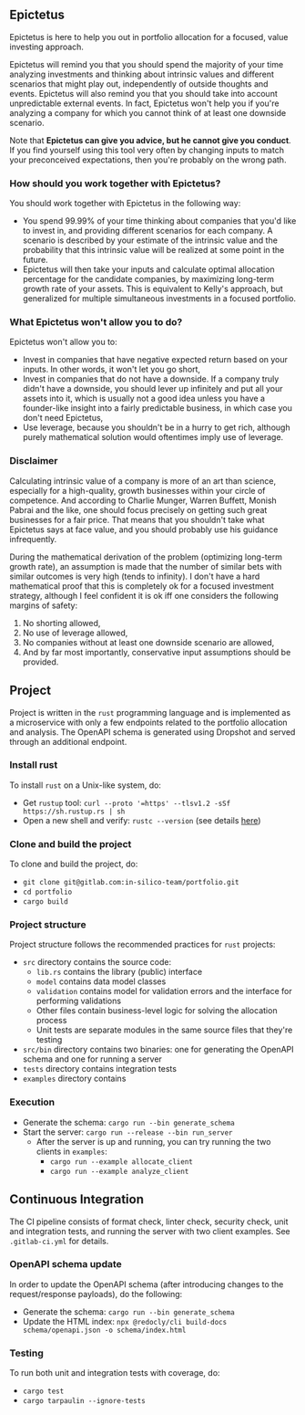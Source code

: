 ## Epictetus

Epictetus is here to help you out in portfolio allocation for a focused, value investing approach.

Epictetus will remind you that you should spend the majority of your time analyzing investments and thinking about
intrinsic values and different scenarios that might play out, independently of outside thoughts and events. Epictetus
will also remind you that you should take into account unpredictable external events. In fact, Epictetus won't help you
if you're analyzing a company for which you cannot think of at least one downside scenario.

Note that **Epictetus can give you advice, but he cannot give you conduct**. If you find yourself using this tool very
often by changing inputs to match your preconceived expectations, then you're probably on the wrong path.

### How should you work together with Epictetus?

You should work together with Epictetus in the following way:
- You spend 99.99% of your time thinking about companies that you'd like to invest in, and providing different scenarios
  for each company. A scenario is described by your estimate of the intrinsic value and the probability that this
  intrinsic value will be realized at some point in the future.
- Epictetus will then take your inputs and calculate optimal allocation percentage for the candidate companies, by
  maximizing long-term growth rate of your assets. This is equivalent to Kelly's approach, but generalized for multiple
  simultaneous investments in a focused portfolio.

### What Epictetus won't allow you to do?

Epictetus won't allow you to:
- Invest in companies that have negative expected return based on your inputs. In other words, it won't let you go
  short,
- Invest in companies that do not have a downside. If a company truly didn't have a downside, you should lever up
  infinitely and put all your assets into it, which is usually not a good idea unless you have a founder-like insight
  into a fairly predictable business, in which case you don't need Epictetus,
- Use leverage, because you shouldn't be in a hurry to get rich, although purely mathematical solution would
  oftentimes imply use of leverage.

### Disclaimer

Calculating intrinsic value of a company is more of an art than science, especially for a high-quality, growth
businesses within your circle of competence. And according to Charlie Munger, Warren Buffett, Monish Pabrai and the
like, one should focus precisely on getting such great businesses for a fair price. That means that you shouldn't take
what Epictetus says at face value, and you should probably use his guidance infrequently.

During the mathematical derivation of the problem (optimizing long-term growth rate), an assumption is made that the
number of similar bets with similar outcomes is very high (tends to infinity). I don't have a hard mathematical proof
that this is completely ok for a focused investment strategy, although I feel confident it is ok iff one considers the
following margins of safety:
1. No shorting allowed,
2. No use of leverage allowed,
3. No companies without at least one downside scenario are allowed,
4. And by far most importantly, conservative input assumptions should be provided.

## Project

Project is written in the `rust` programming language and is implemented as a microservice with only a few endpoints
related to the portfolio allocation and analysis. The OpenAPI schema is generated using Dropshot and served through an
additional endpoint.

### Install rust

To install `rust` on a Unix-like system, do:
- Get `rustup` tool: `curl --proto '=https' --tlsv1.2 -sSf https://sh.rustup.rs | sh`
- Open a new shell and verify: `rustc --version` (see details [here](https://www.rust-lang.org/tools/install))

### Clone and build the project

To clone and build the project, do:
- `git clone git@gitlab.com:in-silico-team/portfolio.git`
- `cd portfolio`
- `cargo build`

### Project structure

Project structure follows the recommended practices for `rust` projects:
- `src` directory contains the source code:
  - `lib.rs` contains the library (public) interface
  - `model` contains data model classes
  - `validation` contains model for validation errors and the interface for performing validations
  - Other files contain business-level logic for solving the allocation process
  - Unit tests are separate modules in the same source files that they're testing
- `src/bin` directory contains two binaries: one for generating the OpenAPI schema and one for running a server
- `tests` directory contains integration tests
- `examples` directory contains 

### Execution

- Generate the schema: `cargo run --bin generate_schema`
- Start the server: `cargo run --release --bin run_server`
  - After the server is up and running, you can try running the two clients in `examples`:
    - `cargo run --example allocate_client`
    - `cargo run --example analyze_client`

## Continuous Integration

The CI pipeline consists of format check, linter check, security check, unit and integration tests, and running the
server with two client examples. See `.gitlab-ci.yml` for details.

### OpenAPI schema update

In order to update the OpenAPI schema (after introducing changes to the request/response payloads), do the following:
- Generate the schema: `cargo run --bin generate_schema`
- Update the HTML index: `npx @redocly/cli build-docs schema/openapi.json -o schema/index.html`

### Testing

To run both unit and integration tests with coverage, do:
- `cargo test`
- `cargo tarpaulin --ignore-tests`

